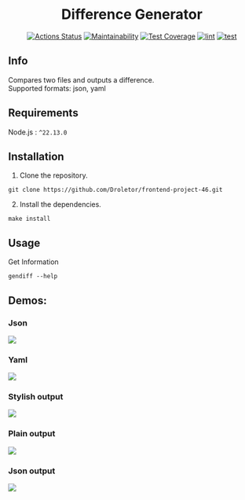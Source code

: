 <div align="center">

# Difference Generator

[![Actions Status](https://github.com/Droletor/frontend-project-46/actions/workflows/hexlet-check.yml/badge.svg)](https://github.com/Droletor/frontend-project-46/actions)
[![Maintainability](https://api.codeclimate.com/v1/badges/778dbe1e7ff3b9fa1dd2/maintainability)](https://codeclimate.com/github/Droletor/frontend-project-46/maintainability)
[![Test Coverage](https://api.codeclimate.com/v1/badges/778dbe1e7ff3b9fa1dd2/test_coverage)](https://codeclimate.com/github/Droletor/frontend-project-46/test_coverage)
[![lint](https://github.com/Droletor/frontend-project-46/actions/workflows/lint.yml/badge.svg)](https://github.com/Droletor/frontend-project-46/actions/workflows/lint.yml)
[![test](https://github.com/Droletor/frontend-project-46/actions/workflows/test.yml/badge.svg)](https://github.com/Droletor/frontend-project-46/actions/workflows/test.yml)

</div>

## Info
Compares two files and outputs a difference.\
Supported formats: json, yaml

## Requirements

Node.js : `^22.13.0`

## Installation

1. Clone the repository.
```shell
git clone https://github.com/Droletor/frontend-project-46.git
```

2. Install the dependencies.
```shell
make install
```

## Usage

Get Information
```shell
gendiff --help
```

## Demos:
### Json
<a href="https://asciinema.org/a/ZbGphof00eEmSSpyy28xwmNVw" target="_blank"><img src="https://asciinema.org/a/ZbGphof00eEmSSpyy28xwmNVw.svg" /></a>

### Yaml
<a href="https://asciinema.org/a/z9V1ELWChzBeEeOz6X28WgDVj" target="_blank"><img src="https://asciinema.org/a/z9V1ELWChzBeEeOz6X28WgDVj.svg" /></a>

### Stylish output
<a href="https://asciinema.org/a/p9XMQ4PqBd6exiEGXXU1I5ovL" target="_blank"><img src="https://asciinema.org/a/p9XMQ4PqBd6exiEGXXU1I5ovL.svg" /></a>

### Plain output
<a href="https://asciinema.org/a/vN2nLNH95cpw5Z7JBQPRWESpu" target="_blank"><img src="https://asciinema.org/a/vN2nLNH95cpw5Z7JBQPRWESpu.svg" /></a>

### Json output
<a href="https://asciinema.org/a/DsYc6CIMIMismQc4YIU9rvIoY" target="_blank"><img src="https://asciinema.org/a/DsYc6CIMIMismQc4YIU9rvIoY.svg" /></a>
